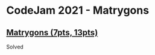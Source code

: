 # CodeJam 2021 - Matrygons

## [Matrygons (7pts, 13pts)](https://codingcompetitions.withgoogle.com/codejam/round/0000000000435915/00000000007dbf06)

Solved
